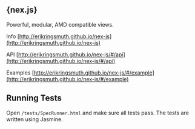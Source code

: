 ## {nex.js}
Powerful, modular, AMD compatible views. 

Info [http://erikringsmuth.github.io/nex-js](http://erikringsmuth.github.io/nex-js)

API [http://erikringsmuth.github.io/nex-js/#/api](http://erikringsmuth.github.io/nex-js/#/api)

Examples [http://erikringsmuth.github.io/nex-js/#/example](http://erikringsmuth.github.io/nex-js/#/example)

## Running Tests
Open `/tests/SpecRunner.html` and make sure all tests pass. The tests are written using Jasmine.
